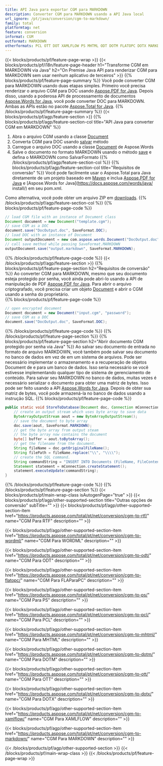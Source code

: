 ```yaml
---
title: API Java para exportar CGM para MARKDOWN
description: Converter CGM para MARKDOWN usando a API Java local
url_ignore: /pt/java/conversion/cgm-to-markdown/
family: total
platformtag: net
feature: conversion
informat: CGM
outformat: MARKDOWN
otherformats: PCL OTT DOT XAMLFLOW PS MHTML ODT DOTM FLATOPC DOTX MARKDOWN RTF
---
```

{{< blocks/products/pf/feature-page-wrap >}}
{{< blocks/products/pf/i18n/feature-page-header h1="Transforme CGM em MARKDOWN via Java" h2="On Premise Java API para renderizar CGM para MARKDOWN sem usar nenhum aplicativo de terceiros" >}}
{{% blocks/products/pf/feature-page-summary %}}
Você pode converter CGM para MARKDOWN usando duas etapas simples. Primeiro você precisa renderizar o arquivo CGM para DOC usando [Aspose.PDF for Java](https://products.aspose.com/pdf/java/). Depois disso, usando a poderosa API de processamento de documentos [Aspose.Words for Java](https://products.aspose.com/words/java/), você pode converter DOC para MARKDOWN. Ambas as APIs estão no pacote [Aspose.Total for Java](https://products.aspose.com/total/java/).
{{% /blocks/products/pf/feature-page-summary  %}}
{{< blocks/products/pf/agp/feature-section >}}
{{% blocks/products/pf/agp/feature-section-col title="API Java para converter CGM em MARKDOWN" %}}
1. Abra o arquivo CGM usando a classe [Document](https://apireference.aspose.com/pdf/java/com.aspose.pdf/Document)
2. Converta CGM para DOC usando [salvar](https://apireference.aspose.com/pdf/java/com.aspose.pdf/Document#save-java.lang.String-com.aspose.pdf.SaveOptions- ) método
3. Carregue o arquivo DOC usando a classe [Document](https://apireference.aspose.com/words/java/com.aspose.words/Document) de Aspose.Words
4. Salve o documento no formato MARKDOWN usando o método [save](https://apireference.aspose.com/words/java/com.aspose.words/Document#save(java.lang.String,int)) e defina o MARKDOWN como SalvarFormato
{{% /blocks/products/pf/agp/feature-section-col %}}
{{% blocks/products/pf/agp/feature-section-col title="Requisitos de conversão" %}}
Você pode facilmente usar o Aspose.Total para Java diretamente de um projeto baseado em [Maven](https://repository.aspose.com/webapp/#/artifacts/browse/tree/General/repo/com/aspose/aspose-total) e inclua [Aspose.PDF for Java](https://docs.aspose.com/pdf/java/installation/) e [Aspose.Words for Java](https://docs.aspose.com/words/java/ install/) em seu pom.xml.

Como alternativa, você pode obter um arquivo ZIP em [downloads](https://downloads.aspose.com/total/java).
{{% /blocks/products/pf/agp/feature-section-col %}}
{{% blocks/products/pf/feature-page-code %}}

```java
// load CGM file with an instance of Document class
Document document = new Document("template.cgm");
// save CGM as a DOC 
document.save("DocOutput.doc", SaveFormat.DOC); 
// load DOC with an instance of Document
Document outputDocument = new com.aspose.words.Document("DocOutput.doc");
// call save method while passing SaveFormat.MARKDOWN
outputDocument.save("output.markdown", SaveFormat.MARKDOWN);   
```

{{% /blocks/products/pf/feature-page-code %}}
{{< /blocks/products/pf/agp/feature-section >}}
{{% blocks/products/pf/feature-page-section  h2="Requisitos de conversão" %}}
Ao converter CGM para MARKDOWN, mesmo que seu documento esteja protegido por senha, você ainda pode abri-lo usando a API de manipulação de PDF [Aspose.PDF for Java](https://docs.aspose.com/pdf/java/installation/). Para abrir o arquivo criptografado, você precisa criar um objeto [Document](https://apireference.aspose.com/pdf/java/com.aspose.pdf/Document) e abrir o CGM usando a senha do proprietário.  
{{% blocks/products/pf/feature-page-code %}}
```cs
// open encrypted document
Document document = new Document("input.cgm", "password");
// save CGM as a DOC 
document.save("DocOutput.doc", SaveFormat.DOC);
```

{{% /blocks/products/pf/feature-page-code  %}}
{{% /blocks/products/pf/feature-page-section %}}
{{% blocks/products/pf/feature-page-section  h2="Abrir documento CGM protegido por senha via Java" %}}
Ao salvar seu documento de entrada no formato de arquivo MARKDOWN, você também pode salvar seu documento no banco de dados em vez de em um sistema de arquivos. Pode ser necessário implementar o armazenamento e a recuperação de objetos Document de e para um banco de dados. Isso seria necessário se você estivesse implementando qualquer tipo de sistema de gerenciamento de conteúdo. Para salvar seu MARKDOWN no banco de dados, muitas vezes é necessário serializar o documento para obter uma matriz de bytes. Isso pode ser feito usando a API [Aspose.Words for Java](https://products.aspose.com/words/Java/). Depois de obter sua matriz de bytes, você pode armazená-la no banco de dados usando a instrução SQL. 
{{% blocks/products/pf/feature-page-code %}}

```java
public static void StoreToDatabase(Document doc, Connection mConnection) throws Exception {
    // create an output stream which uses byte array to save data
    ByteArrayOutputStream aout = new ByteArrayOutputStream();
    // save the document to byte array
    doc.save(aout, SaveFormat.MARKDOWN);
    // get the byte array from output steam
    // the byte array now contains the document
    byte[] buffer = aout.toByteArray();
    // get the filename from the document.
    String fileName = doc.getOriginalFileName();
    String filePath = fileName.replace("\\", "\\\\");
    // create the SQL command.
    String commandString = "INSERT INTO Documents (FileName, FileContent) VALUES('" + filePath + "', '" + buffer + "')";
    Statement statement = mConnection.createStatement();
    statement.executeUpdate(commandString);
}  
```

{{% /blocks/products/pf/feature-page-code  %}}
{{% /blocks/products/pf/feature-page-section %}}
{{< blocks/products/pf/main-wrap-class isAutogenPage="true" >}}
{{< blocks/products/pf/agp/other-supported-section title="Outras opções de conversão" subTitle="" >}}
{{< blocks/products/pf/agp/other-supported-section-item href="https://products.aspose.com/total/pt/net/conversion/cgm-to-rtf/" name="CGM Para RTF" description="" >}}

{{< blocks/products/pf/agp/other-supported-section-item href="https://products.aspose.com/total/pt/net/conversion/cgm-to-wordml/" name="CGM Para WORDML" description="" >}}

{{< blocks/products/pf/agp/other-supported-section-item href="https://products.aspose.com/total/pt/net/conversion/cgm-to-odt/" name="CGM Para ODT" description="" >}}

{{< blocks/products/pf/agp/other-supported-section-item href="https://products.aspose.com/total/pt/net/conversion/cgm-to-flatopc/" name="CGM Para FLAParaPC" description="" >}}

{{< blocks/products/pf/agp/other-supported-section-item href="https://products.aspose.com/total/pt/net/conversion/cgm-to-ps/" name="CGM Para PS" description="" >}}

{{< blocks/products/pf/agp/other-supported-section-item href="https://products.aspose.com/total/pt/net/conversion/cgm-to-pcl/" name="CGM Para PCL" description="" >}}

{{< blocks/products/pf/agp/other-supported-section-item href="https://products.aspose.com/total/pt/net/conversion/cgm-to-mhtml/" name="CGM Para MHTML" description="" >}}

{{< blocks/products/pf/agp/other-supported-section-item href="https://products.aspose.com/total/pt/net/conversion/cgm-to-dotm/" name="CGM Para DOTM" description="" >}}

{{< blocks/products/pf/agp/other-supported-section-item href="https://products.aspose.com/total/pt/net/conversion/cgm-to-ott/" name="CGM Para OTT" description="" >}}

{{< blocks/products/pf/agp/other-supported-section-item href="https://products.aspose.com/total/pt/net/conversion/cgm-to-dotx/" name="CGM Para DOTX" description="" >}}

{{< blocks/products/pf/agp/other-supported-section-item href="https://products.aspose.com/total/pt/net/conversion/cgm-to-xamlflow/" name="CGM Para XAMLFLOW" description="" >}}

{{< blocks/products/pf/agp/other-supported-section-item href="https://products.aspose.com/total/pt/net/conversion/cgm-to-markdown/" name="CGM Para MARKDOWN" description="" >}}


{{< /blocks/products/pf/agp/other-supported-section >}}
{{< /blocks/products/pf/main-wrap-class >}}
{{< /blocks/products/pf/feature-page-wrap >}}